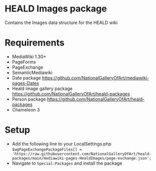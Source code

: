 # HEALD Images package
Contains the Images data structure for the HEALD wiki

# Requirements

* MediaWiki 1.30+
* PageForms
* PageExchange
* SemanticMediawiki
* Date package https://github.com/NationalGalleryOfArt/mediawiki-pages-Dates
* Heald image gallery package https://github.com/NationalGalleryOfArt/heald-packages
* Person package https://github.com/NationalGalleryOfArt/heald-packages
* Chameleon 3

# Setup

* Add the following line to your LocalSettings.php `$wgPageExchangePackageFiles[] = 'https://raw.githubusercontent.com/NationalGalleryOfArt/heald-packages/main/mediawiki-pages-HealdImages/page-exchange.json';`
* Navigate to `Special:Packages` and install the package

